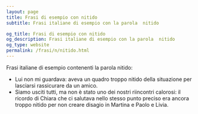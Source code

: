 ```yaml
---
layout: page
title: Frasi di esempio con nitido 
subtitle: Frasi italiane di esempio con la parola  nitido

og_title: Frasi di esempio con nitido 
og_description: Frasi italiane di esempio con la parola  nitido
og_type: website
permalink: /frasi/n/nitido.html
---
```


Frasi italiane di esempio contenenti la parola nitido:


- Lui non mi guardava: aveva un quadro troppo nitido della situazione per lasciarsi rassicurare da un amico.
- Siamo usciti tutti, ma non è stato uno dei nostri riincontri calorosi: il ricordo di Chiara che ci salutava nello stesso punto preciso era ancora troppo nitido per non creare disagio in Martina e Paolo e Livia.
